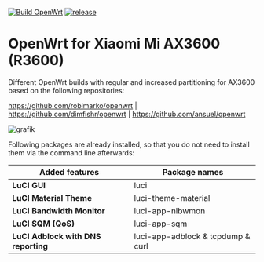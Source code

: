 [![Build OpenWrt](https://github.com/minax007/XIAOMI_MI_AX3600_OpenWrt/actions/workflows/build_dimfishr_pr.yaml/badge.svg)](https://github.com/minax007/XIAOMI_MI_AX3600_OpenWrt/actions/workflows/build_dimfishr_pr.yaml)
[![release](https://img.shields.io/github/v/release/minax007/XIAOMI_MI_AX3600_OpenWrt.svg)](https://github.com/minax007/XIAOMI_MI_AX3600_OpenWrt/releases)

# OpenWrt for Xiaomi Mi AX3600 (R3600)

Different OpenWrt builds with regular and increased partitioning for AX3600 based on the following repositories:

https://github.com/robimarko/openwrt | https://github.com/dimfishr/openwrt | https://github.com/ansuel/openwrt

![grafik](https://user-images.githubusercontent.com/67478561/202847325-0483eca6-1ac8-4efa-8d24-87f8671e8760.png)

Following packages are already installed, so that you do not need to install them via the command line afterwards: 

Added features | Package names
------------ | -------------
**LuCI GUI** | luci
**LuCI Material Theme** | luci-theme-material 
**LuCI Bandwidth Monitor** | luci-app-nlbwmon
**LuCI SQM (QoS)** | luci-app-sqm
**LuCI Adblock with DNS reporting** | luci-app-adblock & tcpdump & curl
